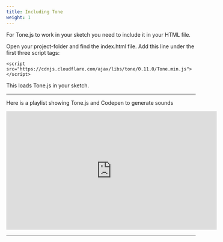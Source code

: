 ```yaml
---
title: Including Tone 
weight: 1
---
```


For Tone.js to work in your sketch you need to include it in your HTML file.

Open your project-folder and find the index.html file. Add this line under the first three script tags:

```
<script src="https://cdnjs.cloudflare.com/ajax/libs/tone/0.11.0/Tone.min.js"></script>
```

This loads Tone.js in your sketch.

---

Here is a playlist showing Tone.js and Codepen to generate sounds

<iframe width="560" height="315" src="https://www.youtube.com/embed/videoseries?list=PLTujTdKucISz9rx7gGqei3fAGrtA97uY0" frameborder="0" allow="accelerometer; autoplay; encrypted-media; gyroscope; picture-in-picture" allowfullscreen></iframe>

---
